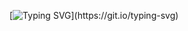 [![Typing SVG](https://readme-typing-svg.demolab.com?font=Fira+Code&size=40&pause=1000&color=F7F7F7&center=true&vCenter=true&width=435&lines=antonocca;the+darkness+shall+begin.)](https://git.io/typing-svg)
